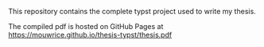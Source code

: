 This repository contains the complete typst project used to write my thesis.

The compiled pdf is hosted on GitHub Pages at https://mouwrice.github.io/thesis-typst/thesis.pdf
